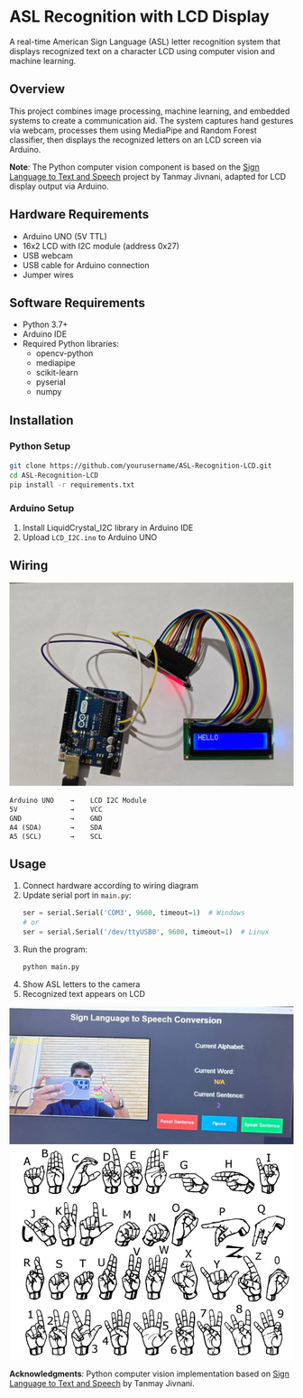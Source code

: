 # ASL Recognition with LCD Display

A real-time American Sign Language (ASL) letter recognition system that displays recognized text on a character LCD using computer vision and machine learning.

## Overview

This project combines image processing, machine learning, and embedded systems to create a communication aid. The system captures hand gestures via webcam, processes them using MediaPipe and Random Forest classifier, then displays the recognized letters on an LCD screen via Arduino.

**Note**: The Python computer vision component is based on the [Sign Language to Text and Speech](https://github.com/tanmayJivnani/Sign-Language-to-Text-and-Speech) project by Tanmay Jivnani, adapted for LCD display output via Arduino.

## Hardware Requirements

- Arduino UNO (5V TTL)
- 16x2 LCD with I2C module (address 0x27)
- USB webcam
- USB cable for Arduino connection
- Jumper wires

## Software Requirements

- Python 3.7+
- Arduino IDE
- Required Python libraries:
  - opencv-python
  - mediapipe
  - scikit-learn
  - pyserial
  - numpy

## Installation

### Python Setup
```bash
git clone https://github.com/yourusername/ASL-Recognition-LCD.git
cd ASL-Recognition-LCD
pip install -r requirements.txt
```

### Arduino Setup
1. Install LiquidCrystal_I2C library in Arduino IDE
2. Upload `LCD_I2C.ino` to Arduino UNO

## Wiring

![Wiring Diagram](Images/3.png)

```
Arduino UNO    →    LCD I2C Module
5V             →    VCC
GND            →    GND
A4 (SDA)       →    SDA
A5 (SCL)       →    SCL
```

## Usage

1. Connect hardware according to wiring diagram
2. Update serial port in `main.py`:
   ```python
   ser = serial.Serial('COM3', 9600, timeout=1)  # Windows
   # or
   ser = serial.Serial('/dev/ttyUSB0', 9600, timeout=1)  # Linux
   ```
3. Run the program:
   ```bash
   python main.py
   ```
4. Show ASL letters to the camera
5. Recognized text appears on LCD

![System Demo](Images/2.png)
![System Demo](Images/1.png)

**Acknowledgments**: Python computer vision implementation based on [Sign Language to Text and Speech](https://github.com/tanmayJivnani/Sign-Language-to-Text-and-Speech) by Tanmay Jivnani.
